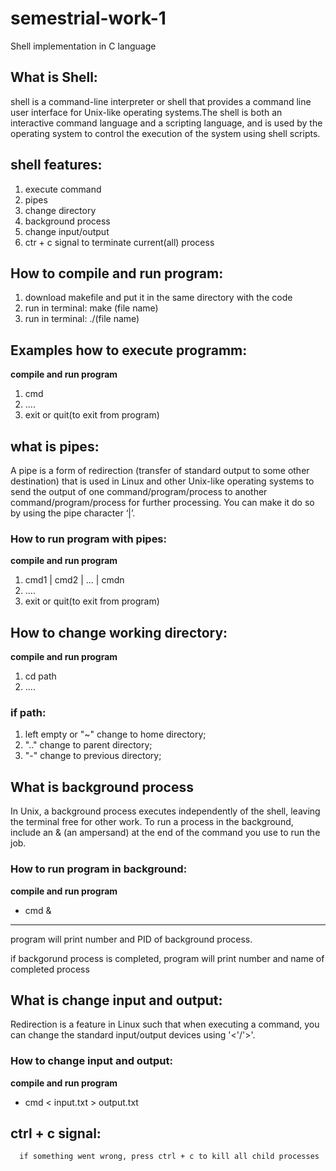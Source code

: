 # semestrial-work-1
Shell implementation in C language
  
##  What is Shell:
shell is a command-line interpreter or shell that provides a command line user interface for Unix-like operating systems.The shell is both an interactive command language and a scripting language, and is used by the operating system to control the execution of the system using shell scripts.


## shell features:
1) execute command
2) pipes 
3) change directory 
4) background process 
5) change input/output
6) ctr + c signal to terminate current(all) process

## How to compile and run program:
1) download makefile and put it in the same directory with the code
2) run in terminal: make (file name)
3) run in terminal: ./(file name)

## Examples how to execute programm:
**compile and run program**
1) cmd
2) ....
3) exit or quit(to exit from program)
  
 ## what is pipes:
A pipe is a form of redirection (transfer of standard output to some other destination) that is used in Linux and other 
Unix-like operating systems to send the output of one command/program/process to another command/program/process for 
further processing. You can make it do so by using the pipe character ‘|’. 

### How to run program with pipes:
**compile and run program**
1) cmd1 | cmd2 | ... | cmdn 
2) ....
3) exit or quit(to exit from program)
        
## How to change working directory:
**compile and run program**
1)  cd path
2)  ....
### if path:
  1) left empty or "~" change to home directory; 
  2) ".." change to parent directory; 
  3) "-" change to previous directory;
            
  ## What is background process
In Unix, a background process executes independently of the shell, leaving the terminal free for other work. To run a process in the background, include an & (an ampersand) at the end of the command you use to run the job. 

### How to run program in background:
**compile and run program**
* cmd &
------
program will print number and PID of background process.

if backgorund process is completed, program will print number and name of completed process 
  
  ## What is change input and output:
Redirection is a feature in Linux such that when executing a command, you can change the standard input/output devices using '<'/'>'.

### How to change input and output:
**compile and run program**
* cmd < input.txt > output.txt
        
## ctrl + c signal:
      if something went wrong, press ctrl + c to kill all child processes
